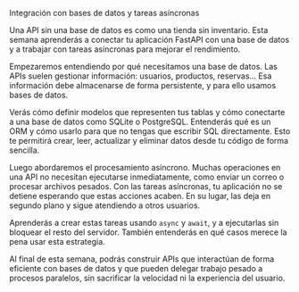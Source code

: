 Integración con bases de datos y tareas asíncronas

Una API sin una base de datos es como una tienda sin inventario. Esta semana aprenderás a conectar tu aplicación FastAPI con una base de datos y a trabajar con tareas asíncronas para mejorar el rendimiento.

Empezaremos entendiendo por qué necesitamos una base de datos. Las APIs suelen gestionar información: usuarios, productos, reservas… Esa información debe almacenarse de forma persistente, y para ello usamos bases de datos.

Verás cómo definir modelos que representen tus tablas y cómo conectarte a una base de datos como SQLite o PostgreSQL. Entenderás qué es un ORM y cómo usarlo para que no tengas que escribir SQL directamente. Esto te permitirá crear, leer, actualizar y eliminar datos desde tu código de forma sencilla.

Luego abordaremos el procesamiento asíncrono. Muchas operaciones en una API no necesitan ejecutarse inmediatamente, como enviar un correo o procesar archivos pesados. Con las tareas asíncronas, tu aplicación no se detiene esperando que estas acciones acaben. En su lugar, las deja en segundo plano y sigue atendiendo a otros usuarios.

Aprenderás a crear estas tareas usando `async` y `await`, y a ejecutarlas sin bloquear el resto del servidor. También entenderás en qué casos merece la pena usar esta estrategia.

Al final de esta semana, podrás construir APIs que interactúan de forma eficiente con bases de datos y que pueden delegar trabajo pesado a procesos paralelos, sin sacrificar la velocidad ni la experiencia del usuario.
